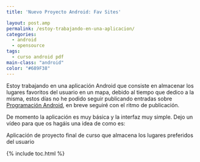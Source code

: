 ```yaml
---
title: 'Nuevo Proyecto Android: Fav Sites'

layout: post.amp
permalink: /estoy-trabajando-en-una-aplicacion/
categories:
  - android
  - opensource
tags:
  - curso android pdf
main-class: "android"
color: "#689F38"
---
```



Estoy trabajando en una aplicación Android que consiste en almacenar los lugares favoritos del usuario en un mapa, debido al tiempo que dedico a la misma, estos días no he podido seguir publicando entradas sobre [Programación Android][1], en breve seguiré con el ritmo de publicación.

De momento la aplicación es muy básica y la interfaz muy simple. Dejo un vídeo para que os hagáis una idea de como es:


<!--ad-->
<p >
</p>

Aplicación de proyecto final de curso que almacena los lugares preferidos del usuario



 [1]: /guia-de-desarrollo-android

{% include toc.html %}
